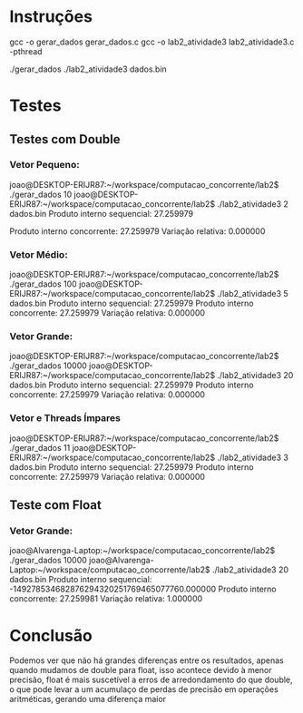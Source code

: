 # Instruções

gcc -o gerar_dados gerar_dados.c
gcc -o lab2_atividade3 lab2_atividade3.c -pthread

./gerar_dados <tamanho do vetor>
./lab2_atividade3 <threads> dados.bin

# Testes

## Testes com Double

### Vetor Pequeno:

joao@DESKTOP-ERIJR87:~/workspace/computacao_concorrente/lab2$ ./gerar_dados 10
joao@DESKTOP-ERIJR87:~/workspace/computacao_concorrente/lab2$ ./lab2_atividade3 2 dados.bin
Produto interno sequencial: 27.259979

Produto interno concorrente: 27.259979
Variação relativa: 0.000000

### Vetor Médio:

joao@DESKTOP-ERIJR87:~/workspace/computacao_concorrente/lab2$ ./gerar_dados 100
joao@DESKTOP-ERIJR87:~/workspace/computacao_concorrente/lab2$ ./lab2_atividade3 5 dados.bin
Produto interno sequencial: 27.259979
Produto interno concorrente: 27.259979
Variação relativa: 0.000000

### Vetor Grande:

joao@DESKTOP-ERIJR87:~/workspace/computacao_concorrente/lab2$ ./gerar_dados 10000
joao@DESKTOP-ERIJR87:~/workspace/computacao_concorrente/lab2$ ./lab2_atividade3 20 dados.bin
Produto interno sequencial: 27.259979
Produto interno concorrente: 27.259979
Variação relativa: 0.000000

### Vetor e Threads Ímpares

joao@DESKTOP-ERIJR87:~/workspace/computacao_concorrente/lab2$ ./gerar_dados 11
joao@DESKTOP-ERIJR87:~/workspace/computacao_concorrente/lab2$ ./lab2_atividade3 3 dados.bin
Produto interno sequencial: 27.259979
Produto interno concorrente: 27.259979
Variação relativa: 0.000000

## Teste com Float

### Vetor Grande:

joao@Alvarenga-Laptop:~/workspace/computacao_concorrente/lab2$ ./gerar_dados 10000
joao@Alvarenga-Laptop:~/workspace/computacao_concorrente/lab2$ ./lab2_atividade3 20 dados.bin
Produto interno sequencial: -149278534682876294320251769465077760.000000
Produto interno concorrente: 27.259981
Variação relativa: 1.000000

# Conclusão

Podemos ver que não há grandes diferenças entre os resultados, apenas quando mudamos de double para float, isso acontece devido à menor precisão, float é mais suscetível a erros de arredondamento do que double, o que pode levar a um acumulaço de perdas de precisão em operações aritméticas, gerando uma diferença maior